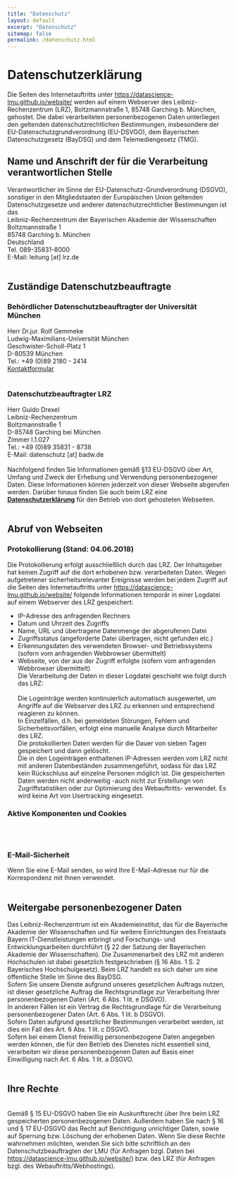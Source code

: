 ```yaml
---
title: "Datenschutz"
layout: default
excerpt: "Datenschutz"
sitemap: false
permalink: /datenschutz.html
---
```


# Datenschutzerklärung

<p>Die Seiten des Internetauftritts unter 
<a href="https://datascience-lmu.github.io/website/">https://datascience-lmu.github.io/website/</a> 
werden auf einem Webserver des Leibniz-Rechenzentrum (LRZ), Boltzmannstraße 1, 85748 Garching b. München, gehostet. 
Die dabei verarbeiteten personenbezogenen Daten unterliegen den geltenden datenschutzrechtlichen Bestimmungen, 
insbesondere der EU-Datenschutzgrundverordnung (EU-DSVGO), dem Bayerischen Datenschutzgesetz (BayDSG) und 
dem Telemediengesetz (TMG). <br /></p>

<h2 id="name-und-anschrift-der-für-die-verarbeitung-verantwortlichen-stelle-">Name und Anschrift der für die Verarbeitung verantwortlichen Stelle <br /></h2>
<p>Verantwortlicher im Sinne der EU-Datenschutz-Grundverordnung (DSGVO), sonstiger in den Mitgliedstaaten der Europäischen Union geltenden Datenschutzgesetze und anderer datenschutzrechtlicher Bestimmungen ist das
<br />
Leibniz-Rechenzentrum der Bayerischen Akademie der Wissenschaften <br />
Boltzmannstraße 1 <br />
85748 Garching b. München <br />
Deutschland <br />
Tel. 089-35831-8000 <br />
E-Mail: leitung [at] lrz.de
<br /><br /></p>
<h2 id="zuständige-datenschutzbeauftragte">Zuständige Datenschutzbeauftragte</h2>

<h3 id="behördlicher-datenschutzbeauftragter-der-universität-münchen">Behördlicher Datenschutzbeauftragter der Universität München</h3>
<p>Herr Dr.jur. Rolf Gemmeke <br />
Ludwig-Maximilians-Universität München <br />
Geschwister-Scholl-Platz 1 <br />
D-80539 München <br />
Tel.: +49 (0)89 2180 - 2414 <br />
<a href="https://www.uni-muenchen.de/einrichtungen/orga_lmu/beauftragte/dschutz/Datenschutzkontaktformular.html">Kontaktformular</a>
<br /><br /></p>
<h3 id="datenschutzbeauftragter-lrz">Datenschutzbeauftragter LRZ</h3>
<p>Herr Guido Drexel <br />
Leibniz-Rechenzentrum <br />
Boltzmannstraße 1 <br />
D-85748 Garching bei München <br />
Zimmer I.1.027 <br />
Tel.: +49 (0)89 35831 - 8738 <br />
E-Mail: datenschutz [at] badw.de
<br /><br />
Nachfolgend finden Sie Informationen gemäß §13 EU-DSGVO über Art, Umfang und Zweck der Erhebung und Verwendung 
personenbezogener Daten. Diese Informationen können jederzeit von dieser Webseite abgerufen werden. 
Darüber hinaus finden Sie auch beim LRZ eine <strong><a href="https://www.lrz.de/datenschutzerklaerung/">Datenschutzerklärung</a></strong> für den Betrieb von dort gehosteten Webseiten.
<br /><br /></p>
<h2 id="abruf-von-webseiten">Abruf von Webseiten</h2>

<h3 id="protokollierung-stand-04062018">Protokollierung (Stand: 04.06.2018)</h3>

<p>Die Protokollierung erfolgt ausschließlich durch das LRZ. Der Inhaltsgeber hat keinen Zugriff auf die dort 
erhobenen bzw. verarbeiteten Daten. Wegen aufgetretener sicherheitsrelevanter Ereignisse werden bei jedem 
Zugriff auf die Seiten des Internetauftritts unter <a href="https://datascience-lmu.github.io/website/">https://datascience-lmu.github.io/website/</a>
folgende Informationen temporär in einer Logdatei auf einem Webserver des LRZ gespeichert:
<br /></p>
<ul>
  <li>IP-Adresse des anfragenden Rechners</li>
  <li>Datum und Uhrzeit des Zugriffs</li>
  <li>Name, URL und übertragene Datenmenge der abgerufenen Datei</li>
  <li>Zugriffsstatus (angeforderte Datei übertragen, nicht gefunden etc.)</li>
  <li>Erkennungsdaten des verwendeten Browser- und Betriebssystems (sofern vom anfragenden Webbrowser übermittelt)</li>
  <li>Webseite, von der aus der Zugriff erfolgte (sofern vom anfragenden Webbrowser übermittelt)
<br />
Die Verarbeitung der Daten in dieser Logdatei geschieht wie folgt durch das LRZ:
<br /><br />
Die Logeinträge werden kontinuierlich automatisch ausgewertet, um Angriffe auf die Webserver des LRZ
zu erkennen und entsprechend reagieren zu können. <br />
In Einzelfällen, d.h. bei gemeldeten Störungen, Fehlern und Sicherheitsvorfällen, erfolgt eine manuelle 
Analyse durch Mitarbeiter des LRZ. <br />
Die protokollierten Daten werden für die Dauer von sieben Tagen gespeichert und dann gelöscht.
<br />
Die in den Logeinträgen enthaltenen IP-Adressen werden vom LRZ nicht mit anderen Datenbeständen 
zusammengeführt, sodass für das LRZ kein Rückschluss auf einzelne Personen möglich ist. Die gespeicherten Daten werden nicht anderweitig -auch nicht zur Erstellungn von Zugriffstatistiken oder zur Optimierung des 
Webauftritts- verwendet. Es wird keine Art von Usertracking eingesetzt.
</li>
</ul>

<h3 id="aktive-komponenten-und-cookies">Aktive Komponenten und Cookies</h3>
<p><br /><br /></p>
<h3 id="e-mail-sicherheit">E-Mail-Sicherheit</h3>

<p>Wenn Sie eine E-Mail senden, so wird Ihre E-Mail-Adresse nur für die Korrespondenz mit Ihnen verwendet.
<br /><br /></p>
<h2 id="weitergabe-personenbezogener-daten">Weitergabe personenbezogener Daten</h2>

<p>Das Leibniz-Rechenzentrum ist ein Akademieinstitut, das für die Bayerische Akademie der Wissenschaften und für weitere Einrichtungen des Freistaats Bayern IT-Dienstleistungen erbringt und Forschungs- und Entwicklungsarbeiten durchführt (§ 22 der Satzung der Bayerischen Akademie der Wissenschaften). Die Zusammenarbeit des LRZ mit anderen Hochschulen ist dabei gesetzlich festgeschrieben (§ 16 Abs. 1 S. 2 Bayerisches Hochschulgesetz). Beim LRZ handelt es sich daher um eine öffentliche Stelle im Sinne des BayDSG.
<br />
Sofern Sie unsere Dienste aufgrund unseres gesetzlichen Auftrags nutzen, ist dieser gesetzliche Auftrag die Rechtsgrundlage zur Verarbeitung Ihrer personenbezogenen Daten (Art. 6 Abs. 1 lit. e DSGVO).
<br />
In anderen Fällen ist ein Vertrag die Rechtsgrundlage für die Verarbeitung personenbezogener Daten (Art. 6 Abs. 1 lit. b DSGVO).
<br />
Sofern Daten aufgrund gesetzlicher Bestimmungen verarbeitet werden, ist dies ein Fall des Art. 6 Abs. 1 lit. c DSGVO.
<br />
Sofern bei einem Dienst freiwillig personenbezogene Daten angegeben werden können, die für den Betrieb des Dienstes nicht essentiell sind, verarbeiten wir diese personenbezogenen Daten auf Basis einer Einwilligung nach Art. 6 Abs. 1 lit. a DSGVO.
<br /><br /></p>
<h2 id="ihre-rechte">Ihre Rechte</h2>
<p><br />
Gemäß § 15 EU-DSGVO haben Sie ein Auskunftsrecht über Ihre beim LRZ gespeicherten 
personenbezogenen Daten. Außerdem haben Sie nach § 16 und § 17 EU-DSGVO das Recht auf Berichtigung unrichtiger
Daten, sowie auf Sperrung bzw. Löschung der erhobenen Daten. Wenn Sie diese Rechte wahrnehmen möchten, wenden 
Sie sich bitte schriftlich an den Datenschutzbeauftragten der LMU (für Anfragen bzgl. Daten bei <a href="https://datascience-lmu.github.io/website/">https://datascience-lmu.github.io/website/</a>) 
bzw. des LRZ (für Anfragen bzgl. des Webauftritts/Webhostings).</p>

